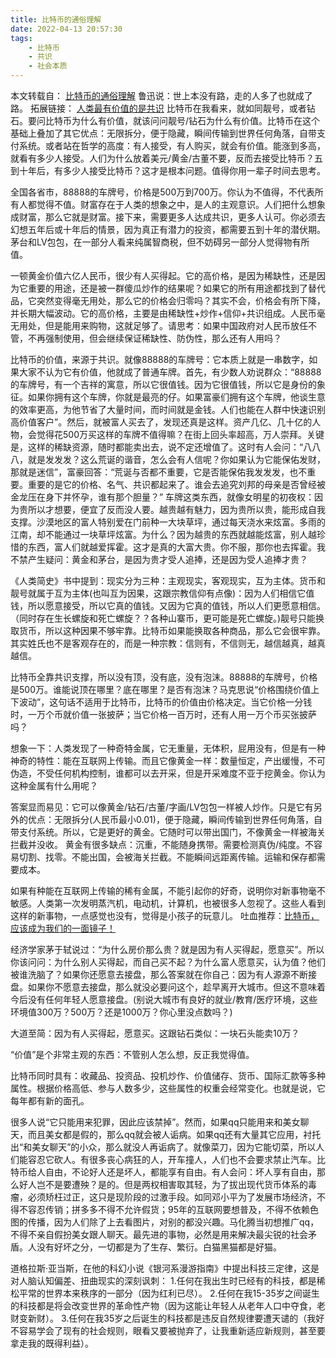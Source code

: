 ```yaml
---
title: 比特币的通俗理解
date: 2022-04-13 20:57:30
tags:
    - 比特币
    - 共识
    - 社会本质
---
```

本文转载自： [比特币的通俗理解](https://zhuanlan.zhihu.com/p/339511701 )
鲁迅说：世上本没有路，走的人多了也就成了路。   拓展链接： [人类最有价值的是共识](https://zhuanlan.zhihu.com/p/29418701)
比特币在我看来，就如同靓号，或者钻石。要问比特币为什么有价值，就该问问靓号/钻石为什么有价值。比特币在这个基础上叠加了其它优点：无限拆分，便于隐藏，瞬间传输到世界任何角落，自带支付系统。或者站在哲学的高度：有人接受，有人购买，就会有价值。能涨到多高，就看有多少人接受。人们为什么放着美元/黄金/古董不要，反而去接受比特币？五到十年后，有多少人接受比特币？这才是根本问题。值得你用一辈子时间去思考。

全国各省市，88888的车牌号，价格是500万到700万。你认为不值得，不代表所有人都觉得不值。财富存在于人类的想象之中，是人的主观意识。人们把什么想象成财富，那么它就是财富。接下来，需要更多人达成共识，更多人认可。你必须去幻想五年后或十年后的情景，因为真正有潜力的投资，都需要五到十年的潜伏期。茅台和LV包包，在一部分人看来纯属智商税，但不妨碍另一部分人觉得物有所值。

一顿黄金价值六亿人民币，很少有人买得起。它的高价格，是因为稀缺性，还是因为它重要的用途，还是被一群傻瓜炒作的结果呢？如果它的所有用途都找到了替代品，它突然变得毫无用处，那么它的价格会归零吗？其实不会，价格会有所下降，并长期大幅波动。它的高价格，主要是由稀缺性+炒作+信仰+共识组成。人民币毫无用处，但是能用来购物，这就足够了。请思考：如果中国政府对人民币放任不管，不再强制使用，但会继续保证稀缺性、防伪性，那么还有人用吗？

比特币的价值，来源于共识。就像88888的车牌号：它本质上就是一串数字，如果大家不认为它有价值，他就成了普通车牌。首先，有少数人劝说群众：“88888的车牌号，有一个吉祥的寓意，所以它很值钱。因为它很值钱，所以它是身份的象征。如果你拥有这个车牌，你就是最亮的仔。如果富豪们拥有这个车牌，他谈生意的效率更高，为他节省了大量时间，而时间就是金钱。人们也能在人群中快速识别高价值客户”。然后，就被富人买去了，发现还真是这样。资产几亿、几十亿的人物，会觉得花500万买这样的车牌不值得嘛？在街上回头率超高，万人崇拜。关键是，这样的稀缺资源，随时都能卖出去，说不定还增值了。这时有人会问：“八八八，就是发发发？这么荒诞的谐音，怎么会有人信呢？你如果认为它能保佑发财，那就是迷信”，富豪回答：“荒诞与否都不重要，它是否能保佑我发发发，也不重要。重要的是它的价格、名气、共识都起来了。谁会去追究刘邦的母亲是否曾经被金龙压在身下并怀孕，谁有那个胆量？” 车牌这类东西，就像女明星的初夜权：因为贵所以才想要，便宜了反而没人要。越贵越有魅力，因为贵所以贵，能形成自我支撑。沙漠地区的富人特别爱在门前种一大块草坪，通过每天浇水来炫富。多雨的江南，却不能通过一块草坪炫富。为什么？因为越贵的东西就越能炫富，别人越珍惜的东西，富人们就越爱挥霍。这才是真的大富大贵。你不服，那你也去挥霍。我不禁产生疑问：黄金和茅台，是因为贵才受人追捧，还是因为受人追捧才贵？

《人类简史》书中提到：现实分为三种：主观现实，客观现实，互为主体。货币和靓号就属于互为主体(也叫互为因果，这跟宗教信仰有点像)：因为人们相信它值钱，所以愿意接受，所以它真的值钱。又因为它真的值钱，所以人们更愿意相信。（同时存在生长螺旋和死亡螺旋？？各种山寨币，更可能是死亡螺旋。)靓号只能换取货币，所以这种因果不够牢靠。比特币如果能换取各种商品，那么它会很牢靠。其实姓氏也不是客观存在的，而是一种宗教：信则有，不信则无，越信越真，越真越信。

比特币全靠共识支撑，所以没有顶，没有底，没有泡沫。88888的车牌号，价格是500万。谁能说顶在哪里？底在哪里？是否有泡沫？马克思说“价格围绕价值上下波动”，这句话不适用于比特币，比特币的价值由价格决定。当它价格一分钱时，一万个币就价值一张披萨；当它价格一百万时，还有人用一万个币买张披萨吗？

想象一下：人类发现了一种奇特金属，它无重量，无体积，屁用没有，但是有一种神奇的特性：能在互联网上传输。而且它像黄金一样：数量恒定，产出缓慢，不可伪造，不受任何机构控制，谁都可以去开采，但是开采难度不亚于挖黄金。你认为这种金属有什么用呢？

答案显而易见：它可以像黄金/钻石/古董/字画/LV包包一样被人炒作。只是它有另外的优点：无限拆分(人民币最小0.01)，便于隐藏，瞬间传输到世界任何角落，自带支付系统。所以，它是更好的黄金。它随时可以带出国门，不像黄金一样被海关拦截并没收。
黄金有很多缺点：沉重，不能随身携带。需要检测真伪/纯度。不容易切割、找零。不能出国，会被海关拦截。不能瞬间远距离传输。运输和保存都需要成本。

如果有种能在互联网上传输的稀有金属，不能引起你的好奇，说明你对新事物毫不敏感。人类第一次发明蒸汽机，电动机，计算机，也被很多人忽视了。这些人看到这样的新事物，一点感觉也没有，觉得是小孩子的玩意儿。
吐血推荐：[比特币，应该成为我们的一面镜子！](https://zhuanlan.zhihu.com/p/296265493)

经济学家茅于轼说过：“为什么房价那么贵？就是因为有人买得起，愿意买”。所以你该问问：为什么别人买得起，而自己买不起？为什么富人愿意买，认为值？他们被谁洗脑了？如果你还愿意去接盘，那么答案就在你自己：因为有人源源不断接盘。如果你不愿意去接盘，那么就没必要问这个，趁早离开大城市。但这不意味着今后没有任何年轻人愿意接盘。(别说大城市有良好的就业/教育/医疗环境，这些环境值300万？500万？还是1000万？你心里没点数吗？)

大道至简：因为有人买得起，愿意买。这跟钻石类似：一块石头能卖10万？

“价值”是个非常主观的东西：不管别人怎么想，反正我觉得值。

比特币同时具有：收藏品、投资品、投机炒作、价值储存、货币、国际汇款等多种属性。根据价格高低、参与人数多少，这些属性的权重会经常变化。也就是说，它每年都有新的面孔。


很多人说“它只能用来犯罪，因此应该禁掉”。然而，如果qq只能用来和美女聊天，而且美女都是假的，那么qq就会被人诟病。如果qq还有大量其它应用，衬托出“和美女聊天”的小众，那么就没人再诟病了。就像菜刀，因为它能切菜，所以人们能容忍它砍人。有很多丧心病狂的人，开车撞人，人们也不会要求禁止汽车。比特币给人自由，不论好人还是坏人，都能享有自由。有人会问：坏人享有自由，那么好人岂不是要遭殃？是的。但是两权相害取其轻，为了拔出现代货币体系的毒瘤，必须矫枉过正，这只是现阶段的过激手段。如同邓小平为了发展市场经济，不得不容忍传销；拼多多不得不允许假货；95年的互联网要想普及，不得不依赖色图的传播，因为人们除了上去看图片，对别的都没兴趣。马化腾当初想推广qq，不得不亲自假扮美女跟人聊天。最先进的事物，必然是用来解决最尖锐的社会矛盾。人没有好坏之分，一切都是为了生存、繁衍。白猫黑猫都是好猫。

道格拉斯·亚当斯，在他的科幻小说《银河系漫游指南》中提出科技三定律，这是对人脑认知偏差、扭曲现实的深刻讽刺：
1.任何在我出生时已经有的科技，都是稀松平常的世界本来秩序的一部分（因为红利已尽）。
2.任何在我15-35岁之间诞生的科技都是将会改变世界的革命性产物（因为这能让年轻人从老年人口中夺食，老财变新财）。
3.任何在我35岁之后诞生的科技都是违反自然规律要遭天谴的（我好不容易学会了现有的社会规则，眼看又要被抛弃了，让我重新适应新规则，甚至要拿走我的既得利益）。
